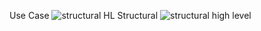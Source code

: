 
Use Case ![structural HL](https://user-images.githubusercontent.com/66769668/153698660-a0ceec74-6f7a-4ac3-821b-7bfe0d265b59.png)
Structural ![structural high level](https://user-images.githubusercontent.com/66769668/153698663-084df296-98b3-47be-a0de-d3f73e898ec8.png)
